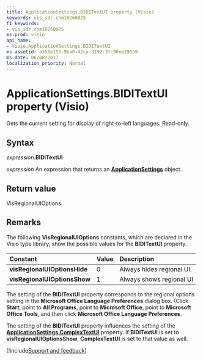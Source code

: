 ```yaml
---
title: ApplicationSettings.BIDITextUI property (Visio)
keywords: vis_sdr.chm16260025
f1_keywords:
- vis_sdr.chm16260025
ms.prod: visio
api_name:
- Visio.ApplicationSettings.BIDITextUI
ms.assetid: a358e155-9ba0-42ca-3192-3fc90ee19559
ms.date: 06/08/2017
localization_priority: Normal
---
```



# ApplicationSettings.BIDITextUI property (Visio)

Gets the current setting for display of right-to-left languages. Read-only.


## Syntax

_expression_.**BIDITextUI**

 _expression_ An expression that returns an **[ApplicationSettings](Visio.ApplicationSettings.md)** object.


## Return value

VisRegionalUIOptions


## Remarks

The following  **VisRegionalUIOptions** constants, which are declared in the Visio type library, show the possible values for the **BIDITextUI** property.



|Constant|Value|Description|
|:-----|:-----|:-----|
| **visRegionalUIOptionsHide**|0|Always hides regional UI.|
| **visRegionalUIOptionsShow**|1|Always shows regional UI|

The setting of the  **BIDITextUI** property corresponds to the regional options setting in the **Microsoft Office Language Preferences** dialog box. (Click **Start**, point to  **All Programs**, point to  **Microsoft Office**, point to  **Microsoft Office Tools**, and then click  **Microsoft Office Language Preferences**. 

The setting of the  **BIDITextUI** property influences the setting of the **[ApplicationSettings.ComplexTextUI](Visio.ApplicationSettings.ComplexTextUI.md)** property. If **BIDITextUI** is set to **visRegionalUIOptionsShow**, **ComplexTextUI** is set to that value as well.

[!include[Support and feedback](~/includes/feedback-boilerplate.md)]